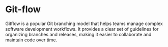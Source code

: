 # Git-flow
Gitflow is a popular Git branching model that helps teams manage complex software development workflows. It provides a clear set of guidelines for organizing branches and releases, making it easier to collaborate and maintain code over time.
